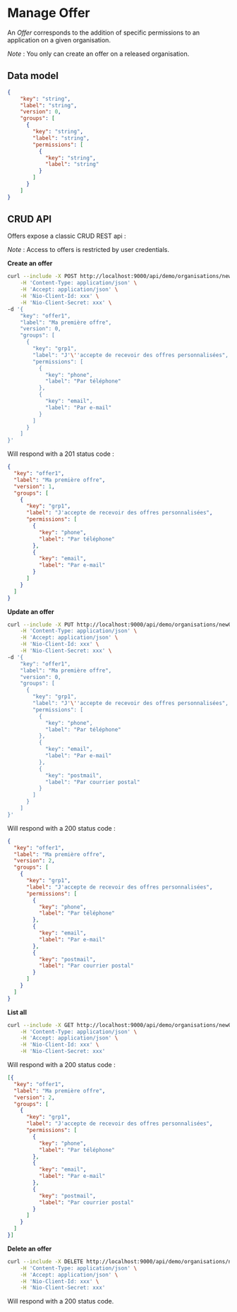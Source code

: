 # Manage Offer

An *Offer* corresponds to the addition of specific permissions to an application on a given organisation.

*Note* : You only can create an offer on a released organisation.

## Data model 

```json
{
    "key": "string",
    "label": "string",
    "version": 0,
    "groups": [
      {
        "key": "string",
        "label": "string",
        "permissions": [
          {
            "key": "string",
            "label": "string"
          }
        ]
      }
    ]
}
```

## CRUD API

Offers expose a classic CRUD REST api : 

*Note* : Access to offers is restricted by user credentials.

**Create an offer**

```sh
curl --include -X POST http://localhost:9000/api/demo/organisations/newOrga/offers \
    -H 'Content-Type: application/json' \
    -H 'Accept: application/json' \
    -H 'Nio-Client-Id: xxx' \
    -H 'Nio-Client-Secret: xxx' \
-d '{
    "key": "offer1",
    "label": "Ma première offre",
    "version": 0,
    "groups": [
      {
        "key": "grp1",
        "label": "J'\''accepte de recevoir des offres personnalisées",
        "permissions": [
          {
            "key": "phone",
            "label": "Par téléphone"
          },
          {
            "key": "email",
            "label": "Par e-mail"
          }
        ]
      }
    ]
}'
```

Will respond with a 201 status code : 

```json
{
  "key": "offer1",
  "label": "Ma première offre",
  "version": 1,
  "groups": [
    {
      "key": "grp1",
      "label": "J'accepte de recevoir des offres personnalisées",
      "permissions": [
        {
          "key": "phone",
          "label": "Par téléphone"
        },
        {
          "key": "email",
          "label": "Par e-mail"
        }
      ]
    }
  ]
}
```

**Update an offer**

```sh
curl --include -X PUT http://localhost:9000/api/demo/organisations/newOrga/offers/offer1 \
    -H 'Content-Type: application/json' \
    -H 'Accept: application/json' \
    -H 'Nio-Client-Id: xxx' \
    -H 'Nio-Client-Secret: xxx' \
-d '{
    "key": "offer1",
    "label": "Ma première offre",
    "version": 0,
    "groups": [
      {
        "key": "grp1",
        "label": "J'\''accepte de recevoir des offres personnalisées",
        "permissions": [
          {
            "key": "phone",
            "label": "Par téléphone"
          },
          {
            "key": "email",
            "label": "Par e-mail"
          },
          {
            "key": "postmail",
            "label": "Par courrier postal"
          }
        ]
      }
    ]
}'
```

Will respond with a 200 status code : 

```json
{
  "key": "offer1",
  "label": "Ma première offre",
  "version": 2,
  "groups": [
    {
      "key": "grp1",
      "label": "J'accepte de recevoir des offres personnalisées",
      "permissions": [
        {
          "key": "phone",
          "label": "Par téléphone"
        },
        {
          "key": "email",
          "label": "Par e-mail"
        },
        {
          "key": "postmail",
          "label": "Par courrier postal"
        }
      ]
    }
  ]
}
```

**List all**

```sh
curl --include -X GET http://localhost:9000/api/demo/organisations/newOrga/offers \
    -H 'Content-Type: application/json' \
    -H 'Accept: application/json' \
    -H 'Nio-Client-Id: xxx' \
    -H 'Nio-Client-Secret: xxx'
```

Will respond with a 200 status code : 

```json
[{
  "key": "offer1",
  "label": "Ma première offre",
  "version": 2,
  "groups": [
    {
      "key": "grp1",
      "label": "J'accepte de recevoir des offres personnalisées",
      "permissions": [
        {
          "key": "phone",
          "label": "Par téléphone"
        },
        {
          "key": "email",
          "label": "Par e-mail"
        },
        {
          "key": "postmail",
          "label": "Par courrier postal"
        }
      ]
    }
  ]
}]
```

**Delete an offer**


```sh
curl --include -X DELETE http://localhost:9000/api/demo/organisations/newOrga/offers/offer1 \
    -H 'Content-Type: application/json' \
    -H 'Accept: application/json' \
    -H 'Nio-Client-Id: xxx' \
    -H 'Nio-Client-Secret: xxx'
```

Will respond with a 200 status code.